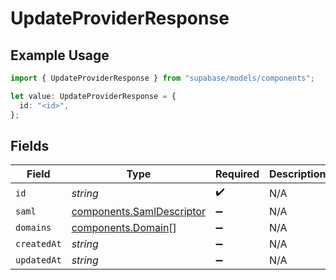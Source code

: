# UpdateProviderResponse

## Example Usage

```typescript
import { UpdateProviderResponse } from "supabase/models/components";

let value: UpdateProviderResponse = {
  id: "<id>",
};
```

## Fields

| Field                                                                  | Type                                                                   | Required                                                               | Description                                                            |
| ---------------------------------------------------------------------- | ---------------------------------------------------------------------- | ---------------------------------------------------------------------- | ---------------------------------------------------------------------- |
| `id`                                                                   | *string*                                                               | :heavy_check_mark:                                                     | N/A                                                                    |
| `saml`                                                                 | [components.SamlDescriptor](../../models/components/samldescriptor.md) | :heavy_minus_sign:                                                     | N/A                                                                    |
| `domains`                                                              | [components.Domain](../../models/components/domain.md)[]               | :heavy_minus_sign:                                                     | N/A                                                                    |
| `createdAt`                                                            | *string*                                                               | :heavy_minus_sign:                                                     | N/A                                                                    |
| `updatedAt`                                                            | *string*                                                               | :heavy_minus_sign:                                                     | N/A                                                                    |